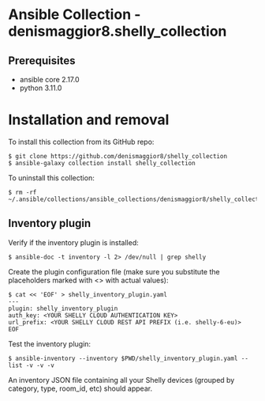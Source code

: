 # Ansible Collection - denismaggior8.shelly_collection

## Prerequisites

- ansible core 2.17.0
- python 3.11.0

# Installation and removal

To install this collection from its GitHub repo:

```console
$ git clone https://github.com/denismaggior8/shelly_collection
$ ansible-galaxy collection install shelly_collection
```

To uninstall this collection:

```console
$ rm -rf ~/.ansible/collections/ansible_collections/denismaggior8/shelly_collection/
```

## Inventory plugin 

Verify if the inventory plugin is installed:

```console
$ ansible-doc -t inventory -l 2> /dev/null | grep shelly
```

Create the plugin configuration file (make sure you substitute the placeholders marked with \<\> with actual values):

```console
$ cat << 'EOF' > shelly_inventory_plugin.yaml
---
plugin: shelly_inventory_plugin
auth_key: <YOUR SHELLY CLOUD AUTHENTICATION KEY>
url_prefix: <YOUR SHELLY CLOUD REST API PREFIX (i.e. shelly-6-eu)>
EOF 
```

Test the inventory plugin:

```console
$ ansible-inventory --inventory $PWD/shelly_inventory_plugin.yaml --list -v -v -v
```

An inventory JSON file containing all your Shelly devices (grouped by category, type, room_id, etc) should appear.